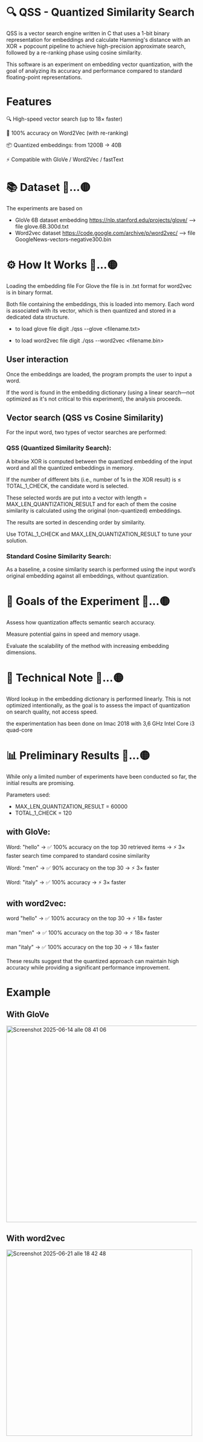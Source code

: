 # 🔍 QSS - Quantized Similarity Search 

QSS is a vector search engine written in C that uses a 1-bit binary representation for embeddings and calculate Hamming's distance with an XOR + popcount pipeline to achieve high-precision approximate search, followed by a re-ranking phase using cosine similarity.

This software is an experiment on embedding vector quantization, with the goal of analyzing its accuracy and performance compared to standard floating-point representations.

# Features
🔍 High-speed vector search (up to 18× faster)

🧠 100% accuracy on Word2Vec (with re-ranking)

📦 Quantized embeddings: from 1200B → 40B

⚡ Compatible with GloVe / Word2Vec / fastText


# 📚 Dataset 👀...🟡 

The experiments are based on 
- GloVe 6B dataset embedding https://nlp.stanford.edu/projects/glove/   --> file glove.6B.300d.txt
- Word2vec dataset https://code.google.com/archive/p/word2vec/   --> file GoogleNews-vectors-negative300.bin

  

# ⚙️ How It Works 👀...🟡 

Loading the embedding file
For Glove the file is in .txt format for word2vec is in binary format. 

Both file containing the embeddings, this is loaded into memory. Each word is associated with its vector, which is then quantized and stored in a dedicated data structure.

- to load glove file digit ./qss --glove <filename.txt>

- to load word2vec file digit ./qss --word2vec <filename.bin>

## User interaction
Once the embeddings are loaded, the program prompts the user to input a word.

If the word is found in the embedding dictionary (using a linear search—not optimized as it's not critical to this experiment), the analysis proceeds.

## Vector search (QSS vs Cosine Similarity)
For the input word, two types of vector searches are performed:

### QSS (Quantized Similarity Search):
A bitwise XOR is computed between the quantized embedding of the input word and all the quantized embeddings in memory.

If the number of different bits (i.e., number of 1s in the XOR result) is ≤ TOTAL_1_CHECK, the candidate word is selected.

These selected words are put into a vector with length = MAX_LEN_QUANTIZATION_RESULT and for each of them the cosine similarity is calculated using the original (non-quantized) embeddings.

The results are sorted in descending order by similarity.

Use TOTAL_1_CHECK and MAX_LEN_QUANTIZATION_RESULT to tune your solution.

### Standard Cosine Similarity Search:
As a baseline, a cosine similarity search is performed using the input word’s original embedding against all embeddings, without quantization.

# 🧪 Goals of the Experiment 👀...🟡 

Assess how quantization affects semantic search accuracy.

Measure potential gains in speed and memory usage.

Evaluate the scalability of the method with increasing embedding dimensions.

# 🚧 Technical Note 👀...🟡 

Word lookup in the embedding dictionary is performed linearly. This is not optimized intentionally, as the goal is to assess the impact of quantization on search quality, not access speed.

the experimentation has been done on Imac 2018 with 3,6 GHz Intel Core i3 quad-core

# 📊 Preliminary Results 👀...🟡 

While only a limited number of experiments have been conducted so far, the initial results are promising.

Parameters used:
- MAX_LEN_QUANTIZATION_RESULT = 60000
- TOTAL_1_CHECK = 120

## with GloVe:
Word: "hello"
→ ✅ 100% accuracy on the top 30 retrieved items
→ ⚡ 3× faster search time compared to standard cosine similarity

Word: "men"
→ ✅ 90% accuracy on the top 30
→ ⚡ 3× faster

Word: "italy"
→ ✅ 100% accuracy
→ ⚡ 3× faster

## with word2vec:
word "hello"
→ ✅ 100% accuracy on the top 30
→ ⚡ 18× faster

man "men"
→ ✅ 100% accuracy on the top 30
→ ⚡ 18× faster

man "italy"
→ ✅ 100% accuracy on the top 30
→ ⚡ 18× faster


These results suggest that the quantized approach can maintain high accuracy while providing a significant performance improvement.


# Example
## With GloVe

<img width="519" alt="Screenshot 2025-06-14 alle 08 41 06" src="https://github.com/user-attachments/assets/e5d7f424-643a-4223-ab63-cb91228ff3f8" />


## With word2vec

<img width="492" alt="Screenshot 2025-06-21 alle 18 42 48" src="https://github.com/user-attachments/assets/941136d4-15b4-4b30-afe1-e5868dc72939" />
